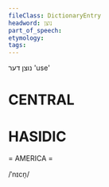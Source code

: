 ```yaml
---
fileClass: DictionaryEntry
headword: נוצן
part_of_speech: 
etymology: 
tags: 
---
```

נוצן
דער
'use'

CENTRAL
========

HASIDIC
=======
= AMERICA = 

/ˈnɪcn̩/